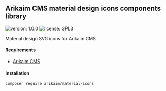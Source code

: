 ## Arikaim CMS material design icons components library
![version: 1.0.0](https://img.shields.io/github/release/arikaim/material-icons.svg)
![license: GPL3](https://img.shields.io/badge/License-GPLv3-blue.svg)

Material design SVG icons for Arikaim CMS


#### Requirements   
  * [Arikaim CMS](https://github.com/arikaim/arikaim)


#### Installation

```sh
composer require arikaim/material-icons
```
